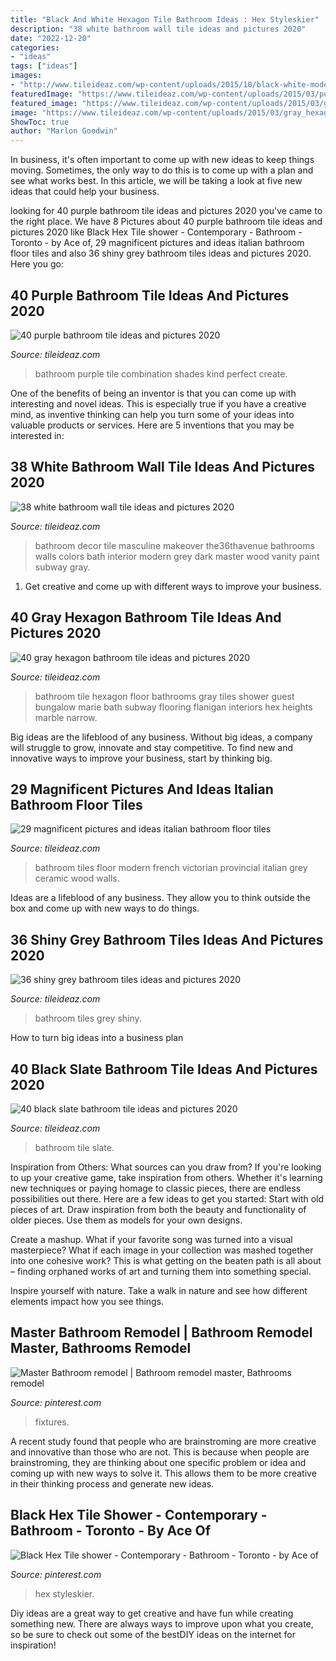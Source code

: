 ```yaml
---
title: "Black And White Hexagon Tile Bathroom Ideas : Hex Styleskier"
description: "38 white bathroom wall tile ideas and pictures 2020"
date: "2022-12-20"
categories:
- "ideas"
tags: ["ideas"]
images:
- "http://www.tileideaz.com/wp-content/uploads/2015/10/black-white-modern-bathroom-with-french-provincial-victorian-style-ceramic-bathroom-floor-tiles-wa-and-grey-wood-plank-walls-with-teardrop-pendant-lights.jpg"
featuredImage: "https://www.tileideaz.com/wp-content/uploads/2015/03/purple_bathroom_tile_3.jpg"
featured_image: "https://www.tileideaz.com/wp-content/uploads/2015/03/gray_hexagon_bathroom_tile_8.jpg"
image: "https://www.tileideaz.com/wp-content/uploads/2015/03/gray_hexagon_bathroom_tile_8.jpg"
ShowToc: true
author: "Marlon Goodwin"
---
```



In business, it's often important to come up with new ideas to keep things moving. Sometimes, the only way to do this is to come up with a plan and see what works best. In this article, we will be taking a look at five new ideas that could help your business.

	

		
looking for 40 purple bathroom tile ideas and pictures 2020 you've came to the right place. We have 8 Pictures about 40 purple bathroom tile ideas and pictures 2020 like Black Hex Tile shower - Contemporary - Bathroom - Toronto - by Ace of, 29 magnificent pictures and ideas italian bathroom floor tiles and also 36 shiny grey bathroom tiles ideas and pictures 2020. Here you go:
		
    
## 40 Purple Bathroom Tile Ideas And Pictures 2020

<img loading=lazy src="https://www.tileideaz.com/wp-content/uploads/2015/03/purple_bathroom_tile_3.jpg" onerror="this.onerror=null;this.src='https://tse2.mm.bing.net/th?id=OIP.ZqO_jAko3DEqJ-4BBO6-1AHaOL&amp;pid=15.1';" alt="40 purple bathroom tile ideas and pictures 2020">

_Source: tileideaz.com_

>bathroom purple tile combination shades kind perfect create. 

	

One of the benefits of being an inventor is that you can come up with interesting and novel ideas. This is especially true if you have a creative mind, as inventive thinking can help you turn some of your ideas into valuable products or services. Here are 5 inventions that you may be interested in: 

    
## 38 White Bathroom Wall Tile Ideas And Pictures 2020

<img loading=lazy src="https://www.tileideaz.com/wp-content/uploads/2015/01/white_bathroom_wall_tile_27.jpg" onerror="this.onerror=null;this.src='https://tse4.mm.bing.net/th?id=OIP.Mgm82Gk8rKLZ2arjxz9_8wHaKP&amp;pid=15.1';" alt="38 white bathroom wall tile ideas and pictures 2020">

_Source: tileideaz.com_

>bathroom decor tile masculine makeover the36thavenue bathrooms walls colors bath interior modern grey dark master wood vanity paint subway gray. 

	

1. Get creative and come up with different ways to improve your business.

    
## 40 Gray Hexagon Bathroom Tile Ideas And Pictures 2020

<img loading=lazy src="https://www.tileideaz.com/wp-content/uploads/2015/03/gray_hexagon_bathroom_tile_8.jpg" onerror="this.onerror=null;this.src='https://tse1.mm.bing.net/th?id=OIP.OWcTuMG4pUrypEhRCY6z0AHaLH&amp;pid=15.1';" alt="40 gray hexagon bathroom tile ideas and pictures 2020">

_Source: tileideaz.com_

>bathroom tile hexagon floor bathrooms gray tiles shower guest bungalow marie bath subway flooring flanigan interiors hex heights marble narrow. 

	

Big ideas are the lifeblood of any business. Without big ideas, a company will struggle to grow, innovate and stay competitive. To find new and innovative ways to improve your business, start by thinking big.

    
## 29 Magnificent Pictures And Ideas Italian Bathroom Floor Tiles

<img loading=lazy src="http://www.tileideaz.com/wp-content/uploads/2015/10/black-white-modern-bathroom-with-french-provincial-victorian-style-ceramic-bathroom-floor-tiles-wa-and-grey-wood-plank-walls-with-teardrop-pendant-lights.jpg" onerror="this.onerror=null;this.src='https://tse4.mm.bing.net/th?id=OIP.APvng3k_izlhAkh-H5NBzgHaKF&amp;pid=15.1';" alt="29 magnificent pictures and ideas italian bathroom floor tiles">

_Source: tileideaz.com_

>bathroom tiles floor modern french victorian provincial italian grey ceramic wood walls. 

	

Ideas are a lifeblood of any business. They allow you to think outside the box and come up with new ways to do things.

    
## 36 Shiny Grey Bathroom Tiles Ideas And Pictures 2020

<img loading=lazy src="https://www.tileideaz.com/wp-content/uploads/2015/08/0925.jpg" onerror="this.onerror=null;this.src='https://tse4.mm.bing.net/th?id=OIP.GRxaOf-NnWPQzpyHalZ3fAAAAA&amp;pid=15.1';" alt="36 shiny grey bathroom tiles ideas and pictures 2020">

_Source: tileideaz.com_

>bathroom tiles grey shiny. 

	

How to turn big ideas into a business plan
 

    
## 40 Black Slate Bathroom Tile Ideas And Pictures 2020

<img loading=lazy src="https://www.tileideaz.com/wp-content/uploads/2015/01/black_slate_bathroom_tile_15.jpg" onerror="this.onerror=null;this.src='https://tse2.mm.bing.net/th?id=OIP.eXU0aI0-RI-SaNwqCuezEgHaLL&amp;pid=15.1';" alt="40 black slate bathroom tile ideas and pictures 2020">

_Source: tileideaz.com_

>bathroom tile slate. 

	

Inspiration from Others: What sources can you draw from?
If you're looking to up your creative game, take inspiration from others. Whether it's learning new techniques or paying homage to classic pieces, there are endless possibilities out there. Here are a few ideas to get you started: 
Start with old pieces of art. Draw inspiration from both the beauty and functionality of older pieces. Use them as models for your own designs. 

Create a mashup. What if your favorite song was turned into a visual masterpiece? What if each image in your collection was mashed together into one cohesive work? This is what getting on the beaten path is all about – finding orphaned works of art and turning them into something special. 

Inspire yourself with nature. Take a walk in nature and see how different elements impact how you see things.

    
## Master Bathroom Remodel | Bathroom Remodel Master, Bathrooms Remodel

<img loading=lazy src="https://i.pinimg.com/736x/f2/0a/bb/f20abb9c0234cf18d8fe609f046c98b8.jpg" onerror="this.onerror=null;this.src='https://tse3.mm.bing.net/th?id=OIP.RgXs1uLALp4LkaWnWEx8rgHaJ3&amp;pid=15.1';" alt="Master Bathroom remodel | Bathroom remodel master, Bathrooms remodel">

_Source: pinterest.com_

>fixtures. 

	

A recent study found that people who are brainstroming are more creative and innovative than those who are not. This is because when people are brainstroming, they are thinking about one specific problem or idea and coming up with new ways to solve it. This allows them to be more creative in their thinking process and generate new ideas.

    
## Black Hex Tile Shower - Contemporary - Bathroom - Toronto - By Ace Of

<img loading=lazy src="https://i.pinimg.com/736x/02/cd/92/02cd9259731e8f84f2b23f16d7dd7b53.jpg" onerror="this.onerror=null;this.src='https://tse4.mm.bing.net/th?id=OIP.OUnTCqmwQfMcqHbCIxkD3QHaKO&amp;pid=15.1';" alt="Black Hex Tile shower - Contemporary - Bathroom - Toronto - by Ace of">

_Source: pinterest.com_

>hex styleskier. 

	

Diy ideas are a great way to get creative and have fun while creating something new. There are always ways to improve upon what you create, so be sure to check out some of the bestDIY ideas on the internet for inspiration!


